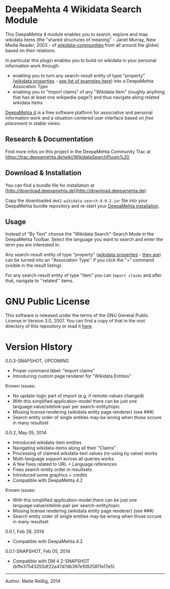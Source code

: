 
# DeepaMehta 4 Wikidata Search Module

This DeepaMehta 4 module enables you to search, explore and map wikidata items (the "shared structures of meaning" - Janet Murray, New Media Reader, 2003 - of [wikidata-communities](http://www.wikidata.org/wiki) from all around the globe) based on their relations.

In particular this plugin enables you to build on wikidata in your personal information work through:

* enabling you to turn any search-result entity of type "property" ([wikidata properties](http://meta.wikimedia.org/wiki/Wikidata/Data_model#Properties) - [see list of examples here](https://www.wikidata.org/wiki/Wikidata:List_of_properties)) into a DeepaMehta *Assocation Type*
* enabling you to "Import claims" of any "Wikidata Item" (roughly anything that has at least one wikipedia-page?) and thus navigate along related wikidata items

[DeepaMehta 4](http://www.deepamehta.de) is a free software platform for associative and personal information work and a situation-centered user interface based on *free placement* in *stable views*.

## Research & Documentation

Find more infos on this project in the DeepaMehta Community Trac at https://trac.deepamehta.de/wiki/WikidataSearchPlugin%20

## Download & Installation

You can find a bundle file for installation at [http://download.deepamehta.de](http://download.deepamehta.de).

Copy the downloaded `dm42-wikidata-search-0.0.2.jar` file into your DeepaMehta bundle repository and re-start your [DeepaMehta installation](https://github.com/jri/deepamehta#requirements).

## Usage

Instead of "By Text" choose the "Wikidata Search"-Search Mode in the DeepaMehta Toolbar. Select the language you want to search and enter the term you are interested in.

Any search-result entity of type "property" ([wikidata properties](http://meta.wikimedia.org/wiki/Wikidata/Data_model#Properties) - [they are](https://www.wikidata.org/wiki/Wikidata:List_of_properties)) can be turned into an ''Association Type'' if you click the "+" command (visible in the result listing).

For any search-result entity of type "item" you can `Import claims` and after that, navigate to ''related'' items.


# GNU Public License

This software is released under the terms of the GNU General Public License in Version 3.0, 2007. You can find a copy of that in the root directory of this repository or read it [here](http://www.gnu.org/licenses/gpl).


# Version HIstory

0.0.3-SNAPSHOT, UPCOMING
- Proper command label: "Import claims"
- Introducing custom page renderer for "Wikidata Entities"

Known issues:
- No update-logic part of import (e.g. if remote-values changed)
- With this simplified application-model there can be just one 
  language:value/sitelink-pair per search-entity/topic
- Missing license rendering (wikidata entity page renderer) (see ###)
- Search entity order of single entities may-be wrong when 
  those occure in many resultset

0.0.2, May 05, 2014
- Introduced wikidata-item entities
- Navigating wikidata-items along all their "Claims"
- Processing of claimed wikidata-text values (re-using by value) works
- Multi-language support across all queries works
- A few fixes related to URL + Language references
- Fixes search-entity order in resultsets
- Introduced some graphics + credits
- Compatible with DeepaMehta 4.2

Known issues:
- With this simplified application-model there can be just one 
  language:value/sitelink-pair per search-entity/topic
- Missing license rendering (wikidata entity page renderer) (see ###)
- Search entity order of single entities may-be wrong when 
  those occure in many resultset

0.0.1, Feb 28, 2014
- Compatible with DeepaMehta 4.2

0.0.1-SNAPSHOT, Feb 05, 2014

- Compatible with DM 4.2-SNAPSHOT (b1fe37543255df22a47d7db397e10925811e17e5)

--------------------------
Author: Malte Reißig, 2014

